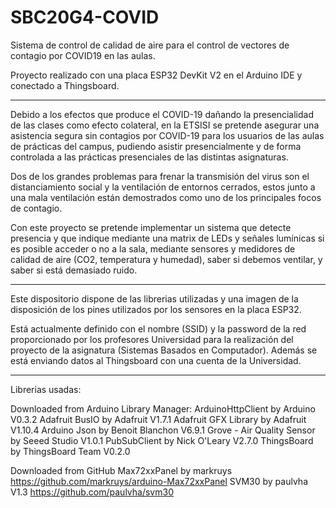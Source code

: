 # SBC20G4-COVID
Sistema de control de calidad de aire para el control de vectores de contagio por COVID19 en las aulas.

Proyecto realizado con una placa ESP32 DevKit V2 en el Arduino IDE y conectado a Thingsboard.

------------------------------------

Debido a los efectos que produce el COVID-19 dañando la presencialidad de las clases como efecto colateral, en la ETSISI se pretende asegurar una asistencia segura sin contagios por COVID-19 para los usuarios de las aulas de prácticas del campus, pudiendo asistir presencialmente y de forma controlada a las prácticas presenciales de las distintas asignaturas. 

Dos de los grandes problemas para frenar la transmisión del virus son el distanciamiento social y la ventilación de entornos cerrados, estos junto a una mala ventilación están demostrados como uno de los principales focos de contagio. 

Con este proyecto se pretende implementar un sistema que detecte presencia y que indique mediante una matrix de LEDs y señales lumínicas si es posible acceder o no a la sala, mediante sensores y medidores de calidad de aire (CO2, temperatura y humedad), saber si debemos ventilar, y saber si está demasiado ruido.

------------------------------------

Este dispositorio dispone de las librerias utilizadas y una imagen de la disposición de los pines utilizados por los sensores en la placa ESP32.

Está actualmente definido con el nombre (SSID) y la password de la red proporcionado por los profesores Universidad para la realización del proyecto de la asignatura (Sistemas Basados en Computador). Además se está enviando datos al Thingsboard con una cuenta de la Universidad.

------------------------------------

Librerias usadas:

Downloaded from Arduino Library Manager: 
ArduinoHttpClient by Arduino V0.3.2 
Adafruit BusIO by Adafruit V1.7.1 
Adafruit GFX Library by Adafruit V1.10.4 
Arduino Json by Benoit Blanchon V6.9.1 
Grove - Air Quality Sensor by Seeed Studio V1.0.1 
PubSubClient by Nick O'Leary V2.7.0 
ThingsBoard by ThingsBoard Team V0.2.0 

Downloaded from GitHub 
Max72xxPanel by markruys https://github.com/markruys/arduino-Max72xxPanel 
SVM30 by paulvha V1.3 https://github.com/paulvha/svm30 
